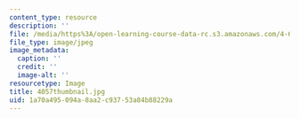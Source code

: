 ```yaml
---
content_type: resource
description: ''
file: /media/https%3A/open-learning-course-data-rc.s3.amazonaws.com/4-614-religious-architecture-and-islamic-cultures-fall-2002/1a70a495094a8aa2c93753a84b88229a_4057thumbnail.jpg
file_type: image/jpeg
image_metadata:
  caption: ''
  credit: ''
  image-alt: ''
resourcetype: Image
title: 4057thumbnail.jpg
uid: 1a70a495-094a-8aa2-c937-53a84b88229a
---
```

